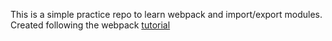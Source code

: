 This is a simple practice repo to learn webpack and import/export modules. Created following the webpack [tutorial](https://webpack.js.org/guides/getting-started/)
